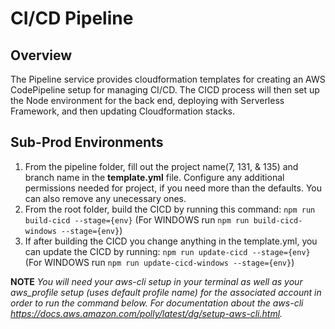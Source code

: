 # CI/CD Pipeline

## Overview

The Pipeline service provides cloudformation templates for creating an AWS CodePipeline setup for managing CI/CD. The CICD process will then set up the Node environment for the back end, deploying with Serverless Framework, and then updating Cloudformation stacks.
## Sub-Prod Environments

1.  From the pipeline folder, fill out the project name(7, 131, & 135) and branch name in the **template.yml** file. Configure any additional permissions needed for project, if you need more than the defaults.  You can also remove any unecessary ones.
2.  From the root folder, build the CICD by running this command: `npm run build-cicd --stage={env}`  (For WINDOWS run `npm run build-cicd-windows --stage={env}`)
3.  If after building the CICD you change anything in the template.yml, you can update the CICD by running: `npm run update-cicd --stage={env}`  (For WINDOWS run `npm run update-cicd-windows --stage={env}`)
   
**NOTE** *You will need your aws-cli setup in your terminal as well as your aws_profile setup (uses default profile name) for the associated account in order to run the command below. For documentation about the aws-cli https://docs.aws.amazon.com/polly/latest/dg/setup-aws-cli.html.*


